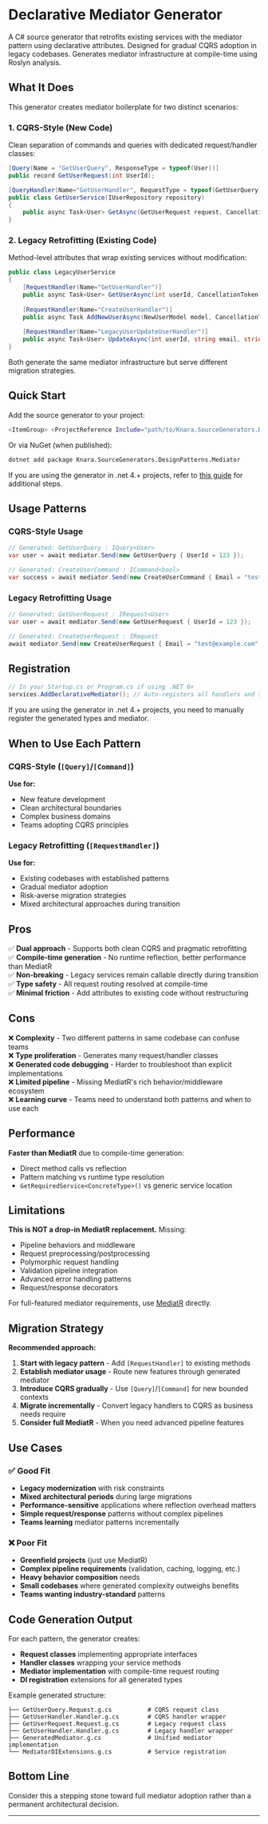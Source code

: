 # Declarative Mediator Generator

A C# source generator that retrofits existing services with the mediator pattern using declarative attributes. 
Designed for gradual CQRS adoption in legacy codebases.
Generates mediator infrastructure at compile-time using Roslyn analysis.

## What It Does

This generator creates mediator boilerplate for two distinct scenarios:

### 1. CQRS-Style (New Code)
Clean separation of commands and queries with dedicated request/handler classes:

```csharp
[Query(Name = "GetUserQuery", ResponseType = typeof(User))]
public record GetUserRequest(int UserId);

[QueryHandler(Name="GetUserHandler", RequestType = typeof(GetUserQuery))]
public class GetUserService(IUserRepository repository) 
{
    public async Task<User> GetAsync(GetUserRequest request, CancellationToken ct) { ... }
}
```

### 2. Legacy Retrofitting (Existing Code)
Method-level attributes that wrap existing services without modification:

```csharp
public class LegacyUserService
{
    [RequestHandler(Name="GetUserHandler")]
    public async Task<User> GetUserAsync(int userId, CancellationToken ct) { ... }
    
    [RequestHandler(Name="CreateUserHandler")]  
    public async Task AddNewUserAsync(NewUserModel model, CancellationToken ct) { ... }
    
    [RequestHandler(Name="LegacyUserUpdateUserHandler")]
	public async Task<User> UpdateAsync(int userId, string email, string firstName, DateTime updateDate, CancellationToken cancellationToken = default) { ... }
}
```

Both generate the same mediator infrastructure but serve different migration strategies.

## Quick Start
Add the source generator to your project:
```bash
<ItemGroup> <ProjectReference Include="path/to/Knara.SourceGenerators.DesignPatterns.Mediator.csproj" OutputItemType="Analyzer" ReferenceOutputAssembly="false" /> </ItemGroup>
```

Or via NuGet (when published):
```bash
dotnet add package Knara.SourceGenerators.DesignPatterns.Mediator
```
If you are using the generator in .net 4.+ projects, refer to [this guide](../dotnet-legacy-guide.md) for additional steps.

## Usage Patterns

### CQRS-Style Usage
```csharp
// Generated: GetUserQuery : IQuery<User>
var user = await mediator.Send(new GetUserQuery { UserId = 123 });

// Generated: CreateUserCommand : ICommand<bool>  
var success = await mediator.Send(new CreateUserCommand { Email = "test@example.com" });
```

### Legacy Retrofitting Usage
```csharp
// Generated: GetUserRequest : IRequest<User>
var user = await mediator.Send(new GetUserRequest { UserId = 123 });

// Generated: CreateUserRequest : IRequest
await mediator.Send(new CreateUserRequest { Email = "test@example.com" });
```

## Registration

```csharp
// In your Startup.cs or Program.cs if using .NET 6+ 
services.AddDeclarativeMediator(); // Auto-registers all handlers and services
```
If you are using the generator in .net 4.+ projects, you need to manually register the generated types and mediator.

## When to Use Each Pattern

### CQRS-Style (`[Query]`/`[Command]`)
**Use for:**
- New feature development
- Clean architectural boundaries
- Complex business domains
- Teams adopting CQRS principles

### Legacy Retrofitting (`[RequestHandler]`)
**Use for:**
- Existing codebases with established patterns
- Gradual mediator adoption
- Risk-averse migration strategies
- Mixed architectural approaches during transition

## Pros

✅ **Dual approach** - Supports both clean CQRS and pragmatic retrofitting  
✅ **Compile-time generation** - No runtime reflection, better performance than MediatR  
✅ **Non-breaking** - Legacy services remain callable directly during transition  
✅ **Type safety** - All request routing resolved at compile-time  
✅ **Minimal friction** - Add attributes to existing code without restructuring

## Cons

❌ **Complexity** - Two different patterns in same codebase can confuse teams  
❌ **Type proliferation** - Generates many request/handler classes  
❌ **Generated code debugging** - Harder to troubleshoot than explicit implementations  
❌ **Limited pipeline** - Missing MediatR's rich behavior/middleware ecosystem  
❌ **Learning curve** - Teams need to understand both patterns and when to use each

## Performance

**Faster than MediatR** due to compile-time generation:
- Direct method calls vs reflection
- Pattern matching vs runtime type resolution
- `GetRequiredService<ConcreteType>()` vs generic service location

## Limitations

**This is NOT a drop-in MediatR replacement.** Missing:
- Pipeline behaviors and middleware
- Request preprocessing/postprocessing
- Polymorphic request handling
- Validation pipeline integration
- Advanced error handling patterns
- Request/response decorators

For full-featured mediator requirements, use [MediatR](https://github.com/jbogard/MediatR) directly.

## Migration Strategy

**Recommended approach:**

1. **Start with legacy pattern** - Add `[RequestHandler]` to existing methods
2. **Establish mediator usage** - Route new features through generated mediator
3. **Introduce CQRS gradually** - Use `[Query]`/`[Command]` for new bounded contexts
4. **Migrate incrementally** - Convert legacy handlers to CQRS as business needs require
5. **Consider full MediatR** - When you need advanced pipeline features

## Use Cases

### ✅ Good Fit
- **Legacy modernization** with risk constraints
- **Mixed architectural periods** during large migrations
- **Performance-sensitive** applications where reflection overhead matters
- **Simple request/response** patterns without complex pipelines
- **Teams learning** mediator patterns incrementally

### ❌ Poor Fit
- **Greenfield projects** (just use MediatR)
- **Complex pipeline requirements** (validation, caching, logging, etc.)
- **Heavy behavior composition** needs
- **Small codebases** where generated complexity outweighs benefits
- **Teams wanting industry-standard** patterns

## Code Generation Output

For each pattern, the generator creates:
- **Request classes** implementing appropriate interfaces
- **Handler classes** wrapping your service methods
- **Mediator implementation** with compile-time request routing
- **DI registration** extensions for all generated types

Example generated structure:
```
├── GetUserQuery.Request.g.cs          # CQRS request class
├── GetUserHandler.Handler.g.cs        # CQRS handler wrapper  
├── GetUserRequest.Request.g.cs        # Legacy request class
├── GetUserHandler.Handler.g.cs        # Legacy handler wrapper
├── GeneratedMediator.g.cs             # Unified mediator implementation
└── MediatorDIExtensions.g.cs          # Service registration
```

## Bottom Line

Consider this a stepping stone toward full mediator adoption rather than a permanent architectural decision.

---
